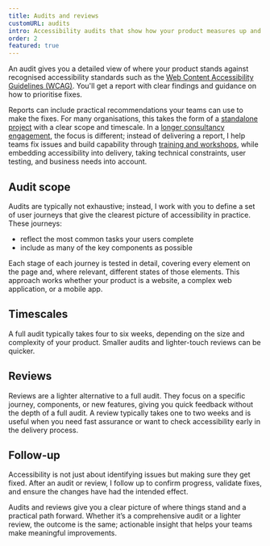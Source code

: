 ```yaml
---
title: Audits and reviews
customURL: audits
intro: Accessibility audits that show how your product measures up and what to prioritise for the biggest impact.
order: 2
featured: true
---
```


An audit gives you a detailed view of where your product stands against recognised accessibility standards such as the [Web Content Accessibility Guidelines (WCAG)](https://www.w3.org/TR/wcag/). You'll get a report with clear findings and guidance on how to prioritise fixes.

Reports can include practical recommendations your teams can use to make the fixes. For many organisations, this takes the form of a [standalone project](/approaches/projects) with a clear scope and timescale. In a [longer consultancy engagement](/approaches/consultancy), the focus is different; instead of delivering a report, I help teams fix issues and build capability through [training and workshops](/services/training), while embedding accessibility into delivery, taking technical constraints, user testing, and business needs into account.


## Audit scope

Audits are typically not exhaustive; instead, I work with you to define a set of user journeys that give the clearest picture of accessibility in practice. These journeys:

- reflect the most common tasks your users complete
- include as many of the key components as possible

Each stage of each journey is tested in detail, covering every element on the page and, where relevant, different states of those elements. This approach works whether your product is a website, a complex web application, or a mobile app.


## Timescales

A full audit typically takes four to six weeks, depending on the size and complexity of your product. Smaller audits and lighter-touch reviews can be quicker.


## Reviews

Reviews are a lighter alternative to a full audit. They focus on a specific journey, components, or new features, giving you quick feedback without the depth of a full audit. A review typically takes one to two weeks and is useful when you need fast assurance or want to check accessibility early in the delivery process.


## Follow-up

Accessibility is not just about identifying issues but making sure they get fixed. After an audit or review, I follow up to confirm progress, validate fixes, and ensure the changes have had the intended effect.

Audits and reviews give you a clear picture of where things stand and a practical path forward. Whether it’s a comprehensive audit or a lighter review, the outcome is the same; actionable insight that helps your teams make meaningful improvements.
